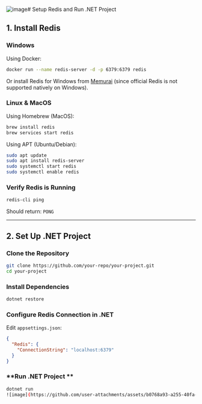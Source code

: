 ![image](https://github.com/user-attachments/assets/0de16cbf-2518-4a12-9c43-6268db185e93)# Setup Redis and Run .NET Project

## **1. Install Redis**

### **Windows**
Using Docker:
```sh
docker run --name redis-server -d -p 6379:6379 redis
```
Or install Redis for Windows from [Memurai](https://www.memurai.com/) (since official Redis is not supported natively on Windows).

### **Linux & MacOS**
Using Homebrew (MacOS):
```sh
brew install redis
brew services start redis
```

Using APT (Ubuntu/Debian):
```sh
sudo apt update
sudo apt install redis-server
sudo systemctl start redis
sudo systemctl enable redis
```

### **Verify Redis is Running**
```sh
redis-cli ping
```
Should return: `PONG`

---

## **2. Set Up .NET Project**

### **Clone the Repository**
```sh
git clone https://github.com/your-repo/your-project.git
cd your-project
```

### **Install Dependencies**
```sh
dotnet restore
```

### **Configure Redis Connection in .NET**
Edit `appsettings.json`:
```json
{
  "Redis": {
    "ConnectionString": "localhost:6379"
  }
}
```

### **Run .NET Project **
```sh
dotnet run
![image](https://github.com/user-attachments/assets/b0768a93-a255-40fa-a0c2-9ac0f69f8bf1)

```

